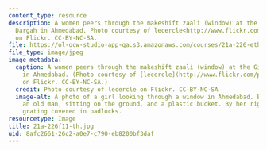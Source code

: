 ```yaml
---
content_type: resource
description: A women peers through the makeshift zaali (window) at the Gilani Peer
  Dargah in Ahmedabad. Photo courtesy of lecercle<http://www.flickr.com/photos/lecercle/2083281426/>
  on Flickr. CC-BY-NC-SA.
file: https://ol-ocw-studio-app-qa.s3.amazonaws.com/courses/21a-226-ethnic-and-national-identity-fall-2011/8afc266126c2a0e7c790eb8200bf3daf_21a-226f11-th.jpg
file_type: image/jpeg
image_metadata:
  caption: A women peers through the makeshift zaali (window) at the Gilani Peer Dargah
    in Ahmedabad. (Photo courtesy of [lecercle](http://www.flickr.com/photos/lecercle/2083281426/)
    on Flickr. CC-BY-NC-SA.)
  credit: Photo courtesy of lecercle on Flickr. CC-BY-NC-SA
  image-alt: A photo of a girl looking through a window in Ahmedabad. Behind her is
    an old man, sitting on the ground, and a plastic bucket. By her right arm is a
    grating covered in padlocks.
resourcetype: Image
title: 21a-226f11-th.jpg
uid: 8afc2661-26c2-a0e7-c790-eb8200bf3daf
---
```

